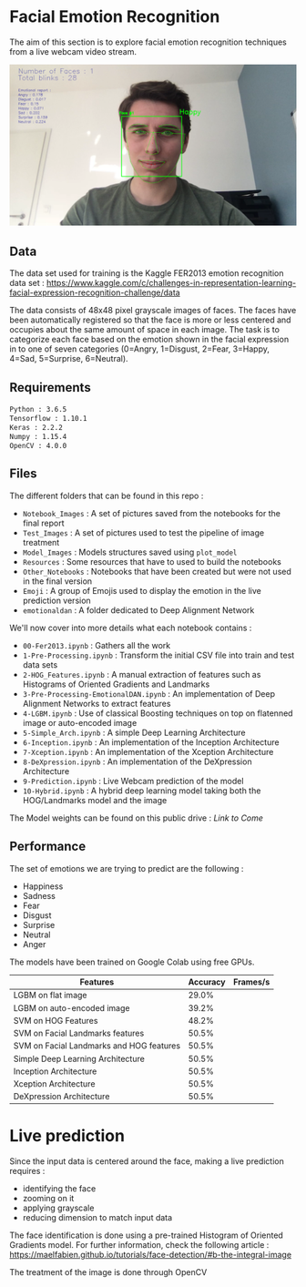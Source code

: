 # Facial Emotion Recognition

The aim of this section is to explore facial emotion recognition techniques from a live webcam video stream.

![alt text](header.png)

## Data

The data set used for training is the Kaggle FER2013 emotion recognition data set : https://www.kaggle.com/c/challenges-in-representation-learning-facial-expression-recognition-challenge/data

The data consists of 48x48 pixel grayscale images of faces. The faces have been automatically registered so that the face is more or less centered and occupies about the same amount of space in each image. The task is to categorize each face based on the emotion shown in the facial expression in to one of seven categories (0=Angry, 1=Disgust, 2=Fear, 3=Happy, 4=Sad, 5=Surprise, 6=Neutral).

## Requirements

```
Python : 3.6.5
Tensorflow : 1.10.1
Keras : 2.2.2
Numpy : 1.15.4
OpenCV : 4.0.0
```


## Files

The different folders that can be found in this repo :
- `Notebook_Images` : A set of pictures saved from the notebooks for the final report
- `Test_Images` : A set of pictures used to test the pipeline of image treatment
- `Model_Images` : Models structures saved using `plot_model`
- `Resources` : Some resources that have to used to build the notebooks
- `Other_Notebooks` : Notebooks that have been created but were not used in the final version
- `Emoji` : A group of Emojis used to display the emotion in the live prediction version
- `emotionaldan` : A folder dedicated to Deep Alignment Network 

We'll now cover into more details what each notebook contains :
- `00-Fer2013.ipynb` : Gathers all the work
- `1-Pre-Processing.ipynb` : Transform the initial CSV file into train and test data sets
- `2-HOG_Features.ipynb` : A manual extraction of features such as Histograms of Oriented Gradients and Landmarks
- `3-Pre-Processing-EmotionalDAN.ipynb` : An implementation of Deep Alignment Networks to extract features
- `4-LGBM.ipynb` : Use of classical Boosting techniques on top on flatenned image or auto-encoded image
- `5-Simple_Arch.ipynb` : A simple Deep Learning Architecture
- `6-Inception.ipynb` : An implementation of the Inception Architecture
- `7-Xception.ipynb` : An implementation of the Xception Architecture
- `8-DeXpression.ipynb` : An implementation of the DeXpression Architecture
- `9-Prediction.ipynb` : Live Webcam prediction of the model
- `10-Hybrid.ipynb` : A hybrid deep learning model taking both the HOG/Landmarks model and the image

The Model weights can be found on this public drive :
*Link to Come*

## Performance

The set of emotions we are trying to predict are the following :
- Happiness
- Sadness
- Fear
- Disgust
- Surprise
- Neutral
- Anger

The models have been trained on Google Colab using free GPUs.

|       Features                          |   Accuracy    |    Frames/s   | 
|-----------------------------------------|---------------|---------------|
| LGBM on flat image                      |     29.0%     |               |
| LGBM on auto-encoded image              |     39.2%     |               |
| SVM on HOG Features                     |     48.2%     |               |
| SVM on Facial Landmarks features        |     50.5%     |               |
| SVM on Facial Landmarks and HOG features|     50.5%     |               |
| Simple Deep Learning Architecture       |     50.5%     |               |
| Inception Architecture                  |     50.5%     |               |
| Xception Architecture                   |     50.5%     |               |
| DeXpression Architecture                |     50.5%     |               |

# Live prediction

Since the input data is centered around the face, making a live prediction requires :
- identifying the face
- zooming on it
- applying grayscale
- reducing dimension to match input data

The face identification is done using a pre-trained Histogram of Oriented Gradients model. For further information, check the following article :
https://maelfabien.github.io/tutorials/face-detection/#b-the-integral-image

The treatment of the image is done through OpenCV

